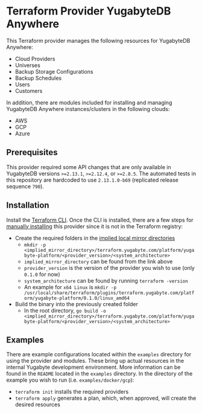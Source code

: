 # Terraform Provider YugabyteDB Anywhere

This Terraform provider manages the following resources for YugabyteDB Anywhere:
* Cloud Providers
* Universes
* Backup Storage Configurations
* Backup Schedules
* Users
* Customers

In addition, there are modules included for installing and managing YugabyteDB Anywhere instances/clusters in the following clouds:
* AWS
* GCP
* Azure

## Prerequisites

This provider required some API changes that are only available in YugabyteDB versions `>=2.13.1`, `>=2.12.4`, or `>=2.8.5`. 
The automated tests in this repository are hardcoded to use `2.13.1.0-b69` (replicated release sequence `790`).

## Installation

Install the [Terraform CLI](https://www.terraform.io/downloads). Once the CLI is installed, there are a few steps for [manually installing](https://www.terraform.io/cli/config/config-file#explicit-installation-method-configuration) this provider since it is not in the Terraform registry:
* Create the required folders in the [implied local mirror directories](https://www.terraform.io/cli/config/config-file#implied-local-mirror-directories)
  * `mkdir -p <implied_mirror_directory>/terraform.yugabyte.com/platform/yugabyte-platform/<provider_version>/<system_architecture>` 
  * `implied_mirror_directory` can be found from the link above
  * `provider_version` is the version of the provider you wish to use (only `0.1.0` for now)
  * `system_architecture` can be found by running `terraform -version`
  * An example for `x64 Linux` is `mkdir -p /usr/local/share/terraform/plugins/terraform.yugabyte.com/platform/yugabyte-platform/0.1.0/linux_amd64`
* Build the binary into the previously created folder
  * In the root directory, `go build -o <implied_mirror_directory>/terraform.yugabyte.com/platform/yugabyte-platform/<provider_version>/<system_architecture>`

## Examples

There are example configurations located within the `examples` directory for using the provider and modules. 
These bring up actual resources in the internal Yugabyte development environment.
More information can be found in the `README` located in the `examples` directory.
In the directory of the example you wish to run (i.e. `examples/docker/gcp`):
* `terraform init` installs the required providers
* `terraform apply` generates a plan, which, when approved, will create the desired resources
